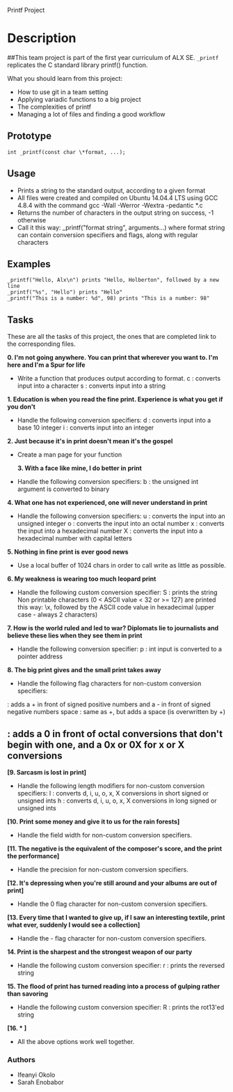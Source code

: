 Printf Project

# Description

##This team project is part of the first year curriculum of ALX SE. `_printf` replicates the C standard library printf() function.

What you should learn from this project:

- How to use git in a team setting
- Applying variadic functions to a big project
- The complexities of printf
- Managing a lot of files and finding a good workflow

## Prototype

`int _printf(const char \*format, ...);`

## Usage

- Prints a string to the standard output, according to a given format
- All files were created and compiled on Ubuntu 14.04.4 LTS using GCC 4.8.4 with the command gcc -Wall -Werror -Wextra -pedantic \*.c
- Returns the number of characters in the output string on success, -1 otherwise
- Call it this way: \_printf("format string", arguments...) where format string can contain conversion specifiers and flags, along with regular characters

## Examples

```
_printf("Hello, Alx\n") prints "Hello, Holberton", followed by a new line
_printf("%s", "Hello") prints "Hello"
_printf("This is a number: %d", 98) prints "This is a number: 98"
```

## Tasks

These are all the tasks of this project, the ones that are completed link to the corresponding files.

**0. I'm not going anywhere. You can print that wherever you want to. I'm here and I'm a Spur for life**

- Write a function that produces output according to format.
  c : converts input into a character
  s : converts input into a string

**1. Education is when you read the fine print. Experience is what you get if you don't**

- Handle the following conversion specifiers:
  d : converts input into a base 10 integer
  i : converts input into an integer

**2. Just because it's in print doesn't mean it's the gospel**

- Create a man page for your function

  **3. With a face like mine, I do better in print**

- Handle the following conversion specifiers:
  b : the unsigned int argument is converted to binary

**4. What one has not experienced, one will never understand in print**

- Handle the following conversion specifiers:
  u : converts the input into an unsigned integer
  o : converts the input into an octal number
  x : converts the input into a hexadecimal number
  X : converts the input into a hexadecimal number with capital letters

**5. Nothing in fine print is ever good news**

- Use a local buffer of 1024 chars in order to call write as little as possible.

**6. My weakness is wearing too much leopard print**

- Handle the following custom conversion specifier:
  S : prints the string
  Non printable characters (0 < ASCII value < 32 or >= 127) are printed this way: \x, followed by the ASCII code value in hexadecimal (upper case - always 2 characters)

**7. How is the world ruled and led to war? Diplomats lie to journalists and believe these lies when they see them in print**

- Handle the following conversion specifier:
  p : int input is converted to a pointer address

**8. The big print gives and the small print takes away**

- Handle the following flag characters for non-custom conversion specifiers:

: adds a + in front of signed positive numbers and a - in front of signed negative numbers
space : same as +, but adds a space (is overwritten by +)

## : adds a 0 in front of octal conversions that don't begin with one, and a 0x or 0X for x or X conversions

**[9. Sarcasm is lost in print]**

- Handle the following length modifiers for non-custom conversion specifiers:
  l : converts d, i, u, o, x, X conversions in short signed or unsigned ints
  h : converts d, i, u, o, x, X conversions in long signed or unsigned ints

**[10. Print some money and give it to us for the rain forests]**

- Handle the field width for non-custom conversion specifiers.

**[11. The negative is the equivalent of the composer's score, and the print the performance]**

- Handle the precision for non-custom conversion specifiers.

**[12. It's depressing when you're still around and your albums are out of print]**

- Handle the 0 flag character for non-custom conversion specifiers.

**[13. Every time that I wanted to give up, if I saw an interesting textile, print what ever, suddenly I would see a collection]**

- Handle the - flag character for non-custom conversion specifiers.

**14. Print is the sharpest and the strongest weapon of our party**

- Handle the following custom conversion specifier:
  r : prints the reversed string

**15. The flood of print has turned reading into a process of gulping rather than savoring**

- Handle the following custom conversion specifier:
  R : prints the rot13'ed string

**[16. * ]**

- All the above options work well together.

### Authors

- Ifeanyi Okolo
- Sarah Enobabor

